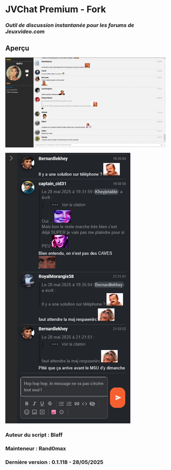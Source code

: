 # **JVChat Premium** - Fork

### *Outil de discussion instantanée pour les forums de Jeuxvideo.com*

## Aperçu

![Preview1JvChat](img/preview1.png)

![Preview2JvChat](img/preview2.png)

### Auteur du script : **Blaff**
### Mainteneur : **Rand0max**
### Dernière version : **0.1.118 - 28/05/2025**
